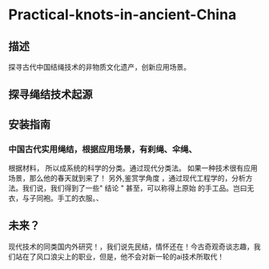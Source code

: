 # Practical-knots-in-ancient-China
## 描述
探寻古代中国结绳技术的非物质文化遗产，创新应用场景。
## 探寻绳结技术起源

## 安装指南

### 中国古代实用绳结，根据应用场景，有刹绳、伞绳、
根据材料，
所以成系统的科学的分类。通过现代分类法。
如果一种技术很有应用场景，那么他的春天就到来了！
另外,鉴赏学角度 ，通过现代工程学的，分析方法。我们说，我们得到了一些" 结论 "
甚至，可以称得上原始 的手工品。岂曰无衣，与子同袍。手工的衣服。、
## 未来？
现代技术的同类国内外研究！，我们说先民结，情怀还在！今古奇观奇谈志趣，我们站在了风口浪尖上的职业，但是，他不会对新一轮的ai技术所取代！
